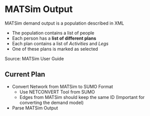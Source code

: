 # MATSim Output

MATSim demand output is a population described in XML
* The population contains a list of people
* Each person has a **list of different plans**
* Each plan contains a list of *Activities* and *Legs*
* One of these plans is marked as selected

Source: MATSim User Guide

## Current Plan

* Convert Network from MATSim to SUMO Format
    * Use NETCONVERT Tool from SUMO
    * Edges from MATSim should keep the same ID (Important for converting the demand model)
* Parse MATSim Output

